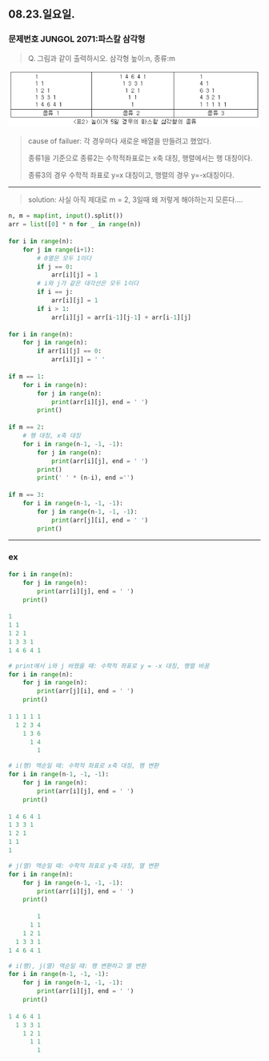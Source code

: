 ## 08.23.일요일.

### 문제번호 JUNGOL 2071:파스칼 삼각형

> Q.  그림과 같이 출력하시오. 삼각형 높이:n, 종류:m

![](08.23.일요일.assets/efc6e5f9d670c6da62174cf11a66a8c2_1449729078_7915.png)



> cause of failuer: 각 경우마다 새로운 배열을 만들려고 했었다.
>
> 종류1을 기준으로 종류2는 수학적좌표로는 x축 대칭, 행렬에서는 행 대칭이다.
>
> 종류3의 경우 수학적 좌표로 y=x 대칭이고, 행렬의 경우 y=-x대칭이다.

--------

> solution: 사실 아직 제대로 m = 2, 3일때 왜 저렇게 해야하는지 모른다....

```python
n, m = map(int, input().split())
arr = list([0] * n for _ in range(n))

for i in range(n):
    for j in range(i+1):
        # 0열은 모두 1이다
        if j == 0:
            arr[i][j] = 1
        # i와 j가 같은 대각선은 모두 1이다
        if i == j:
            arr[i][j] = 1
        if i > 1:
            arr[i][j] = arr[i-1][j-1] + arr[i-1][j]

for i in range(n):
    for j in range(n):
        if arr[i][j] == 0:
            arr[i][j] = ' '

if m == 1:
    for i in range(n):
        for j in range(n):
            print(arr[i][j], end = ' ')
        print()

if m == 2:
    # 행 대칭, x축 대칭
    for i in range(n-1, -1, -1):
        for j in range(n):
            print(arr[i][j], end = ' ')
        print()
        print(' ' * (n-i), end ='')

if m == 3:
    for i in range(n-1, -1, -1):
        for j in range(n-1, -1, -1):
            print(arr[j][i], end = ' ')
        print()
```

-----

### ex

```python
for i in range(n):
	for j in range(n):
		print(arr[i][j], end = ' ')
	print()

1
1 1
1 2 1
1 3 3 1
1 4 6 4 1
```

```python
# print에서 i와 j 바꿨을 때: 수학적 좌표로 y = -x 대칭, 행렬 바꿈
for i in range(n):
	for j in range(n):
		print(arr[j][i], end = ' ')
	print()
    
1 1 1 1 1
  1 2 3 4
    1 3 6
      1 4
        1
```

```python
# i(행) 역순일 때: 수학적 좌표로 x축 대칭, 행 변환
for i in range(n-1, -1, -1):
	for j in range(n):
		print(arr[i][j], end = ' ')
	print()
    
1 4 6 4 1
1 3 3 1
1 2 1
1 1
1
```

```python
# j(열) 역순일 때: 수학적 좌표로 y축 대칭, 열 변환
for i in range(n):
	for j in range(n-1, -1, -1):
		print(arr[i][j], end = ' ')
	print()
    
        1
      1 1
    1 2 1
  1 3 3 1
1 4 6 4 1
```

```python
# i(행), j(열) 역순일 때: 행 변환하고 열 변환
for i in range(n-1, -1, -1):
	for j in range(n-1, -1, -1):
		print(arr[i][j], end = ' ')
	print()
    
1 4 6 4 1
  1 3 3 1
    1 2 1
      1 1
        1
```




